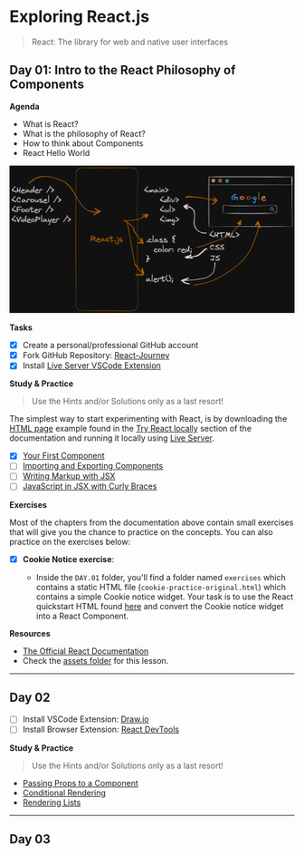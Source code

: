 # Exploring React.js

> React: The library for web and native user interfaces

## Day 01: Intro to the React Philosophy of Components

**Agenda**

- What is React?
- What is the philosophy of React?
- How to think about Components
- React Hello World

![](./DAY.01/assets/How.React.Translates.to.HTML.CSS.and.JS.png)

**Tasks**

- [x] Create a personal/professional GitHub account
- [x] Fork GitHub Repository: [React-Journey](https://github.com/in-tech-gration/React-Journey)
- [x] Install [Live Server VSCode Extension](https://marketplace.visualstudio.com/items?itemName=ritwickdey.LiveServer)

**Study & Practice**

> Use the Hints and/or Solutions only as a last resort!

The simplest way to start experimenting with React, is by downloading the [HTML page](https://gist.githubusercontent.com/gaearon/0275b1e1518599bbeafcde4722e79ed1/raw/db72dcbf3384ee1708c4a07d3be79860db04bff0/example.html) example found in the [Try React locally](https://react.dev/learn/installation#try-react-locally) section of the documentation and running it locally using [Live Server](https://marketplace.visualstudio.com/items?itemName=ritwickdey.LiveServer).

- [x] [Your First Component](https://react.dev/learn/your-first-component)
- [ ] [Importing and Exporting Components](https://react.dev/learn/importing-and-exporting-components)
- [ ] [Writing Markup with JSX](https://react.dev/learn/writing-markup-with-jsx)
- [ ] [JavaScript in JSX with Curly Braces](https://react.dev/learn/javascript-in-jsx-with-curly-braces)

**Exercises**

Most of the chapters from the documentation above contain small exercises that will give you the chance to practice on the concepts. You can also practice on the exercises below:

- [x] **Cookie Notice exercise**:

  - Inside the `DAY.01` folder, you'll find a folder named `exercises` which contains a static HTML file (`cookie-practice-original.html`) which contains a simple Cookie notice widget. Your task is to use the React quickstart HTML found [here](https://gist.githubusercontent.com/gaearon/0275b1e1518599bbeafcde4722e79ed1/raw/db72dcbf3384ee1708c4a07d3be79860db04bff0/example.html) and convert the Cookie notice widget into a React Component.

**Resources**

- [The Official React Documentation](https://react.dev/)
- Check the [assets folder](./DAY.01/assets/) for this lesson.

---

## Day 02

- [ ] Install VSCode Extension: [Draw.io](https://marketplace.visualstudio.com/items?itemName=hediet.vscode-drawio)
- [ ] Install Browser Extension: [React DevTools](https://react.dev/learn/react-developer-tools#browser-extension)

**Study & Practice**

> Use the Hints and/or Solutions only as a last resort!

- [Passing Props to a Component](https://react.dev/learn/passing-props-to-a-component)
- [Conditional Rendering](https://react.dev/learn/conditional-rendering)
- [Rendering Lists](https://react.dev/learn/rendering-lists)

---

## Day 03
